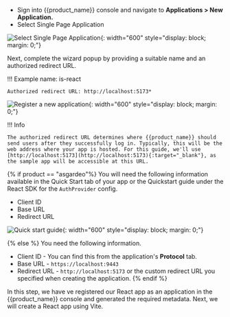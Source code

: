 
* Sign into {{product_name}} console and navigate to **Applications > New Application.**
* Select Single Page Application

![Select Single Page Application]({{base_path}}/assets/img/complete-guides/react/image5.png){: width="600" style="display: block; margin: 0;"}  

Next, complete the wizard popup by providing a suitable name and an authorized redirect URL.

!!! Example
    name: is-react
    
    Authorized redirect URL: http://localhost:5173*

![Register a new application]({{base_path}}/assets/img/complete-guides/react/image8.png){: width="600" style="display: block; margin: 0;"}

!!! Info

    The authorized redirect URL determines where {{product_name}} should send users after they successfully log in. Typically, this will be the web address where your app is hosted. For this guide, we'll use [http://localhost:5173](http://localhost:5173){:target="_blank"}, as the sample app will be accessible at this URL.

{% if product == "asgardeo"%}
You will need the following information available in the Quick Start tab of your app or the Quickstart guide under the React SDK for the `AuthProvider` config.

* Client ID
* Base URL
* Redirect URL

![Quick start guide]({{base_path}}/assets/img/complete-guides/react/image9.png){: width="600" style="display: block; margin: 0;"}

{% else %}
You need the following information.

* Client ID - You can find this from the application's **Protocol** tab.
* Base URL - `https://localhost:9443`
* Redirect URL - `http://localhost:5173` or the custom redirect URL you specified when creating the application.
{% endif %}

In this step, we have ve registered our React app as an application in the {{product_name}} console and generated the required metadata. Next, we will create a React app using Vite.
